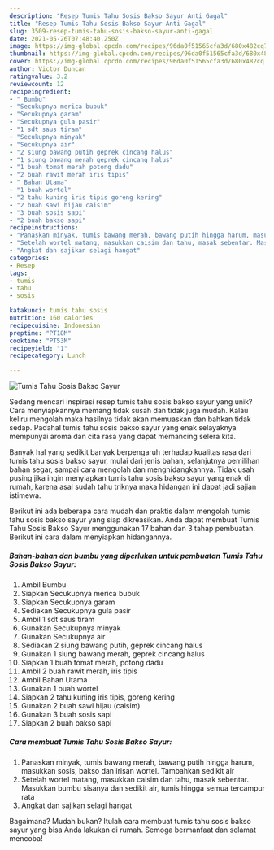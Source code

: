 ```yaml
---
description: "Resep Tumis Tahu Sosis Bakso Sayur Anti Gagal"
title: "Resep Tumis Tahu Sosis Bakso Sayur Anti Gagal"
slug: 3509-resep-tumis-tahu-sosis-bakso-sayur-anti-gagal
date: 2021-05-26T07:48:40.250Z
image: https://img-global.cpcdn.com/recipes/96da0f51565cfa3d/680x482cq70/tumis-tahu-sosis-bakso-sayur-foto-resep-utama.jpg
thumbnail: https://img-global.cpcdn.com/recipes/96da0f51565cfa3d/680x482cq70/tumis-tahu-sosis-bakso-sayur-foto-resep-utama.jpg
cover: https://img-global.cpcdn.com/recipes/96da0f51565cfa3d/680x482cq70/tumis-tahu-sosis-bakso-sayur-foto-resep-utama.jpg
author: Victor Duncan
ratingvalue: 3.2
reviewcount: 12
recipeingredient:
- " Bumbu"
- "Secukupnya merica bubuk"
- "Secukupnya garam"
- "Secukupnya gula pasir"
- "1 sdt saus tiram"
- "Secukupnya minyak"
- "Secukupnya air"
- "2 siung bawang putih geprek cincang halus"
- "1 siung bawang merah geprek cincang halus"
- "1 buah tomat merah potong dadu"
- "2 buah rawit merah iris tipis"
- " Bahan Utama"
- "1 buah wortel"
- "2 tahu kuning iris tipis goreng kering"
- "2 buah sawi hijau caisim"
- "3 buah sosis sapi"
- "2 buah bakso sapi"
recipeinstructions:
- "Panaskan minyak, tumis bawang merah, bawang putih hingga harum, masukkan sosis, bakso dan irisan wortel. Tambahkan sedikit air"
- "Setelah wortel matang, masukkan caisim dan tahu, masak sebentar. Masukkan bumbu sisanya dan sedikit air, tumis hingga semua tercampur rata"
- "Angkat dan sajikan selagi hangat"
categories:
- Resep
tags:
- tumis
- tahu
- sosis

katakunci: tumis tahu sosis 
nutrition: 160 calories
recipecuisine: Indonesian
preptime: "PT18M"
cooktime: "PT53M"
recipeyield: "1"
recipecategory: Lunch

---
```



![Tumis Tahu Sosis Bakso Sayur](https://img-global.cpcdn.com/recipes/96da0f51565cfa3d/680x482cq70/tumis-tahu-sosis-bakso-sayur-foto-resep-utama.jpg)

Sedang mencari inspirasi resep tumis tahu sosis bakso sayur yang unik? Cara menyiapkannya memang tidak susah dan tidak juga mudah. Kalau keliru mengolah maka hasilnya tidak akan memuaskan dan bahkan tidak sedap. Padahal tumis tahu sosis bakso sayur yang enak selayaknya mempunyai aroma dan cita rasa yang dapat memancing selera kita.

Banyak hal yang sedikit banyak berpengaruh terhadap kualitas rasa dari tumis tahu sosis bakso sayur, mulai dari jenis bahan, selanjutnya pemilihan bahan segar, sampai cara mengolah dan menghidangkannya. Tidak usah pusing jika ingin menyiapkan tumis tahu sosis bakso sayur yang enak di rumah, karena asal sudah tahu triknya maka hidangan ini dapat jadi sajian istimewa.




Berikut ini ada beberapa cara mudah dan praktis dalam mengolah tumis tahu sosis bakso sayur yang siap dikreasikan. Anda dapat membuat Tumis Tahu Sosis Bakso Sayur menggunakan 17 bahan dan 3 tahap pembuatan. Berikut ini cara dalam menyiapkan hidangannya.

<!--inarticleads1-->

##### Bahan-bahan dan bumbu yang diperlukan untuk pembuatan Tumis Tahu Sosis Bakso Sayur:

1. Ambil  Bumbu
1. Siapkan Secukupnya merica bubuk
1. Siapkan Secukupnya garam
1. Sediakan Secukupnya gula pasir
1. Ambil 1 sdt saus tiram
1. Gunakan Secukupnya minyak
1. Gunakan Secukupnya air
1. Sediakan 2 siung bawang putih, geprek cincang halus
1. Gunakan 1 siung bawang merah, geprek cincang halus
1. Siapkan 1 buah tomat merah, potong dadu
1. Ambil 2 buah rawit merah, iris tipis
1. Ambil  Bahan Utama
1. Gunakan 1 buah wortel
1. Siapkan 2 tahu kuning iris tipis, goreng kering
1. Gunakan 2 buah sawi hijau (caisim)
1. Gunakan 3 buah sosis sapi
1. Siapkan 2 buah bakso sapi




<!--inarticleads2-->

##### Cara membuat Tumis Tahu Sosis Bakso Sayur:

1. Panaskan minyak, tumis bawang merah, bawang putih hingga harum, masukkan sosis, bakso dan irisan wortel. Tambahkan sedikit air
1. Setelah wortel matang, masukkan caisim dan tahu, masak sebentar. Masukkan bumbu sisanya dan sedikit air, tumis hingga semua tercampur rata
1. Angkat dan sajikan selagi hangat




Bagaimana? Mudah bukan? Itulah cara membuat tumis tahu sosis bakso sayur yang bisa Anda lakukan di rumah. Semoga bermanfaat dan selamat mencoba!
